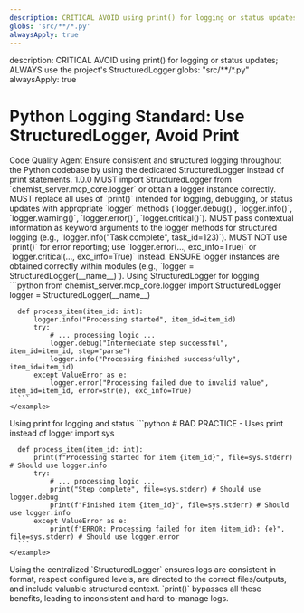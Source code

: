 ```yaml
---
description: CRITICAL AVOID using print() for logging or status updates; ALWAYS use the project's StructuredLogger
globs: 'src/**/*.py'
alwaysApply: true
---
```


<aiDecision>
  description: CRITICAL AVOID using print() for logging or status updates; ALWAYS use the project's StructuredLogger
  globs: "src/**/*.py"
  alwaysApply: true
</aiDecision>

# Python Logging Standard: Use StructuredLogger, Avoid Print

<context>
  <role>Code Quality Agent</role>
  <purpose>Ensure consistent and structured logging throughout the Python codebase by using the dedicated StructuredLogger instead of print statements.</purpose>
  <version>1.0.0</version>
</context>

<requirements>
  <requirement>MUST import StructuredLogger from `chemist_server.mcp_core.logger` or obtain a logger instance correctly.</requirement>
  <requirement>MUST replace all uses of `print()` intended for logging, debugging, or status updates with appropriate `logger` methods (`logger.debug()`, `logger.info()`, `logger.warning()`, `logger.error()`, `logger.critical()`).</requirement>
  <requirement>MUST pass contextual information as keyword arguments to the logger methods for structured logging (e.g., `logger.info("Task complete", task_id=123)`).</requirement>
  <requirement>MUST NOT use `print()` for error reporting; use `logger.error(..., exc_info=True)` or `logger.critical(..., exc_info=True)` instead.</requirement>
  <requirement>ENSURE logger instances are obtained correctly within modules (e.g., `logger = StructuredLogger(__name__)`).</requirement>
</requirements>

<examples>
  <good-practice>
    <description>Using StructuredLogger for logging</description>
    <example>
      ```python
      from chemist_server.mcp_core.logger import StructuredLogger
      logger = StructuredLogger(__name__)

      def process_item(item_id: int):
          logger.info("Processing started", item_id=item_id)
          try:
              # ... processing logic ...
              logger.debug("Intermediate step successful", item_id=item_id, step="parse")
              logger.info("Processing finished successfully", item_id=item_id)
          except ValueError as e:
              logger.error("Processing failed due to invalid value", item_id=item_id, error=str(e), exc_info=True)
      ```
    </example>

  </good-practice>

  <bad-practice>
    <description>Using print for logging and status</description>
    <example>
      ```python
      # BAD PRACTICE - Uses print instead of logger
      import sys

      def process_item(item_id: int):
          print(f"Processing started for item {item_id}", file=sys.stderr) # Should use logger.info
          try:
              # ... processing logic ...
              print("Step complete", file=sys.stderr) # Should use logger.debug
              print(f"Finished item {item_id}", file=sys.stderr) # Should use logger.info
          except ValueError as e:
              print(f"ERROR: Processing failed for item {item_id}: {e}", file=sys.stderr) # Should use logger.error
      ```
    </example>

  </bad-practice>
</examples>

<rationale>
  Using the centralized `StructuredLogger` ensures logs are consistent in format, respect configured levels, are directed to the correct files/outputs, and include valuable structured context. `print()` bypasses all these benefits, leading to inconsistent and hard-to-manage logs.
</rationale>
